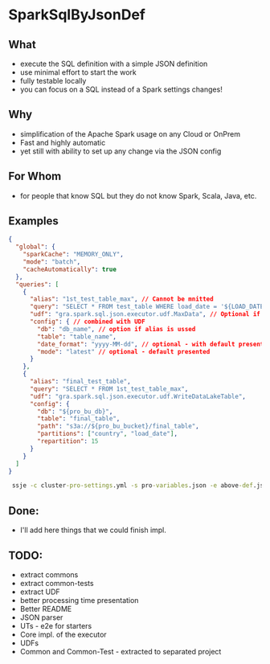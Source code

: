 # SparkSqlByJsonDef

## What
- execute the SQL definition with a simple JSON definition
- use minimal effort to start the work
- fully testable locally
- you can focus on a SQL instead of a Spark settings changes!

## Why
- simplification of the Apache Spark usage on any Cloud or OnPrem
- Fast and highly automatic
- yet still with ability to set up any change via the JSON config

## For Whom
- for people that know SQL but they do not know Spark, Scala, Java, etc.

## Examples

```json
{
  "global": {
    "sparkCache": "MEMORY_ONLY",
    "mode": "batch",
    "cacheAutomatically": true
  },
  "queries": [
    {
      "alias": "1st_test_table_max", // Cannot be mnitted
      "query": "SELECT * FROM test_table WHERE load_date = '${LOAD_DATE}'", // optional if `UDF` present
      "udf": "gra.spark.sql.json.executor.udf.MaxData", // Optional if `query` present
      "config": { // combined with UDF
        "db": "db_name", // option if alias is ussed
        "table": "table_name",
        "date_format": "yyyy-MM-dd", // optional - with default presented
        "mode": "latest" // optional - default presented
      }
    },
    {
      "alias": "final_test_table",
      "query": "SELECT * FROM 1st_test_table_max",
      "udf": "gra.spark.sql.json.executor.udf.WriteDataLakeTable",
      "config": {
        "db": "${pro_bu_db}",
        "table": "final_table",
        "path": "s3a://${pro_bu_bucket}/final_table",
        "partitions": ["country", "load_date"],
        "repartition": 15
      }
    }
  ]
}
```

```cmd
 ssje -c cluster-pro-settings.yml -s pro-variables.json -e above-def.json -v "{ "LOAD_DATE": "1999-07-02"}
```

## Done:
- I'll add here things that we could finish impl.

## TODO:
- extract commons
- extract common-tests
- extract UDF
- better processing time presentation
- Better README
- JSON parser
- UTs - e2e for starters
- Core impl. of the executor
- UDFs
- Common and Common-Test - extracted to separated project


